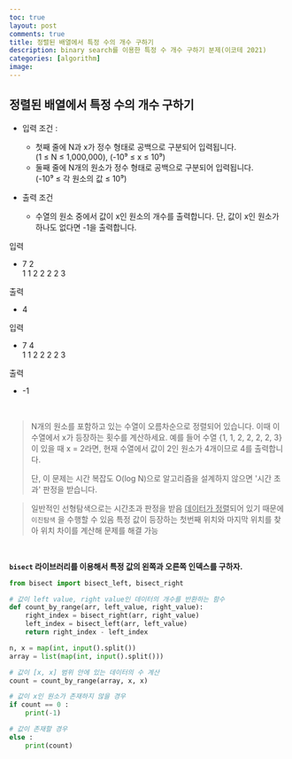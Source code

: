 ```yaml
---
toc: true
layout: post
comments: true
title: 정렬된 배열에서 특정 수의 개수 구하기
description: binary search를 이용한 특정 수 개수 구하기 분제(이코테 2021)
categories: [algorithm]
image:
---
```

## 정렬된 배열에서 특정 수의 개수 구하기 

- 입력 조건 :
  - 첫째 줄에 N과 x가 정수 형태로 공백으로 구분되어 입력됩니다. <br>
(1 ≤ N ≤ 1,000,000), (-10⁹ ≤ x ≤ 10⁹)
  - 둘째 줄에 N개의 원소가 정수 형태로 공백으로 구분되어 입력됩니다. <br>
(-10⁹ ≤ 각 원소의 값 ≤ 10⁹)


- 출력 조건
  - 수열의 원소 중에서 값이 x인 원소의 개수를 출력합니다. 단, 값이 x인 원소가 하나도 없다면 -1을 출력합니다.


입력 <br>
- 7 2 <br>
1 1 2 2 2 2 3

출력
- 4

입력
- 7 4 <br>
1 1 2 2 2 2 3

출력
- -1


<br>

> N개의 원소를 포함하고 있는 수열이 오름차순으로 정렬되어 있습니다. 이때 이 수열에서 x가 등장하는 횟수를 계산하세요. 예를 들어 수열 {1, 1, 2, 2, 2, 2, 3}이 있을 때 x = 2라면, 현재 수열에서 값이 2인 원소가 4개이므로 4를 출력합니다.
>
> 단, 이 문제는 시간 복잡도 O(log N)으로 알고리즘을 설계하지 않으면 '시간 초과' 판정을 받습니다.

> 일반적인 선형탐색으로는 시간초과 판정을 받음
> <u>데이터가 정렬</u>되어 있기 때문에 `이진탐색` 을 수행할 수 있음
> 특정 값이 등장하는 첫번째 위치와 마지막 위치를 찾아 위치 차이를 계산해 문제를 해결 가능

<br>

**`bisect` 라이브러리를 이용해서 특정 값의 왼쪽과 오른쪽 인덱스를 구하자.**
```python
from bisect import bisect_left, bisect_right

# 값이 left value, right value인 데이터의 개수를 반환하는 함수
def count_by_range(arr, left_value, right_value):
    right_index = bisect_right(arr, right_value)
    left_index = bisect_left(arr, left_value)
    return right_index - left_index

n, x = map(int, input().split())
array = list(map(int, input().split()))

# 값이 [x, x] 범위 안에 있는 데이터의 수 계산
count = count_by_range(array, x, x)

# 값이 x인 원소가 존재하지 않을 경우
if count == 0 :
    print(-1)

# 값이 존재할 경우
else :
    print(count)


```